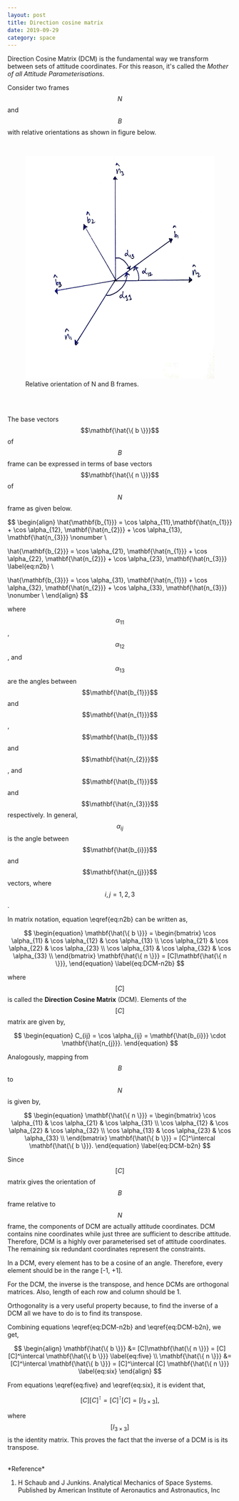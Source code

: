 ```yaml
---
layout: post
title: Direction cosine matrix
date: 2019-09-29
category: space
---
```


Direction Cosine Matrix (DCM) is the fundamental way we transform between sets
of attitude coordinates. For this reason, it's called the *Mother of all
Attitude Parameterisations*.

Consider two frames $$N$$ and $$B$$ with relative orientations as shown in
figure below.

<br />

<figure>
<img src="/assets/direction_cosines.jpg" alt="frame orientations" width="500" height="500"><br />
<figcaption> Relative orientation of N and B frames.</figcaption> <br />
</figure>

<br />

The base vectors $$\mathbf{\hat{\{ b \}}}$$ of $$B$$ frame can be expressed in 
terms of base vectors $$\mathbf{\hat{\{ n \}}}$$ of $$N$$ frame as given below.

$$
\begin{align}
\hat{\mathbf{b_{1}}} = \cos \alpha_{11}\,\mathbf{\hat{n_{1}}} + 
\cos \alpha_{12}\, \mathbf{\hat{n_{2}}} + 
\cos \alpha_{13}\, \mathbf{\hat{n_{3}}}  \nonumber \\

\hat{\mathbf{b_{2}}} = \cos \alpha_{21}\, \mathbf{\hat{n_{1}}} + 
\cos \alpha_{22}\, \mathbf{\hat{n_{2}}} + 
\cos \alpha_{23}\, \mathbf{\hat{n_{3}}} \label{eq:n2b} \\
 
\hat{\mathbf{b_{3}}} = \cos \alpha_{31}\, \mathbf{\hat{n_{1}}} + 
\cos \alpha_{32}\, \mathbf{\hat{n_{2}}} + 
\cos \alpha_{33}\, \mathbf{\hat{n_{3}}}  \nonumber \\
\end{align}
$$

where $$\alpha_{11}$$, $$\alpha_{12}$$, and $$\alpha_{13}$$ are the angles
between $$\mathbf{\hat{b_{1}}}$$ and $$\mathbf{\hat{n_{1}}}$$, 
$$\mathbf{\hat{b_{1}}}$$ and $$\mathbf{\hat{n_{2}}}$$, and 
$$\mathbf{\hat{b_{1}}}$$ and $$\mathbf{\hat{n_{3}}}$$ respectively. In general,
$$\alpha_{ij}$$ is the angle between 
$$\mathbf{\hat{b_{i}}}$$ and $$\mathbf{\hat{n_{j}}}$$ vectors, where
$$i, j = 1, 2, 3$$.


In matrix notation, equation \eqref{eq:n2b} can be written as,

$$
\begin{equation}
\mathbf{\hat{\{ b \}}} = 
\begin{bmatrix}
\cos \alpha_{11} & \cos \alpha_{12} & \cos \alpha_{13} \\
\cos \alpha_{21} & \cos \alpha_{22} & \cos \alpha_{23} \\
\cos \alpha_{31} & \cos \alpha_{32} & \cos \alpha_{33} \\
\end{bmatrix}
\mathbf{\hat{\{ n \}}} =
[C]\mathbf{\hat{\{ n \}}},
\end{equation}
\label{eq:DCM-n2b}
$$

where $$[C]$$ is called the **Direction Cosine Matrix** (DCM). Elements of the
$$[C]$$ matrix are given by,

$$
\begin{equation}
C_{ij} = \cos \alpha_{ij} = \mathbf{\hat{b_{i}}} \cdot \mathbf{\hat{n_{j}}}.
\end{equation}
$$

Analogously, mapping from $$B$$ to $$N$$ is given by,

$$
\begin{equation}
\mathbf{\hat{\{ n \}}} = 
\begin{bmatrix}
\cos \alpha_{11} & \cos \alpha_{21} & \cos \alpha_{31} \\
\cos \alpha_{12} & \cos \alpha_{22} & \cos \alpha_{32} \\
\cos \alpha_{13} & \cos \alpha_{23} & \cos \alpha_{33} \\
\end{bmatrix}
\mathbf{\hat{\{ b \}}} =
[C]^\intercal \mathbf{\hat{\{ b \}}}.
\end{equation}
\label{eq:DCM-b2n}
$$

Since $$[C]$$ matrix gives the orientation of $$B$$ frame relative to $$N$$
frame, the components of DCM are actually attitude coordinates. DCM contains
nine coordinates while just three are sufficient to describe attitude.
Therefore, DCM is a highly over parameterised set of attitude coordinates. The
remaining six redundant coordinates represent the constraints.

In a DCM, every element has to be a cosine of an angle. Therefore, every element
should be in the range [-1, +1]. 

For the DCM, the inverse is the transpose, and hence DCMs are orthogonal
matrices. Also, length of each row and column should be 1.

Orthogonality is a very useful property because, to find the inverse of a DCM
all we have to do is to find its transpose.

Combining equations \eqref{eq:DCM-n2b} and \eqref{eq:DCM-b2n}, we get,

$$
\begin{align}
\mathbf{\hat{\{ b \}}} &= [C]\mathbf{\hat{\{ n \}}} = 
[C][C]^\intercal \mathbf{\hat{\{ b \}}} \label{eq:five} \\
\mathbf{\hat{\{ n \}}} &= [C]^\intercal \mathbf{\hat{\{ b \}}} = 
[C]^\intercal [C] \mathbf{\hat{\{ n \}}} \label{eq:six}
\end{align}
$$

From equations \eqref{eq:five} and \eqref{eq:six}, it is evident that,

$$
[C][C]^\intercal = [C]^\intercal [C] = [I_{3 \times 3}],
$$

where $$[I_{3 \times 3}]$$ is the identity matrix. This proves the fact that the inverse of a DCM is is its transpose.

<br />
*Reference*

1. H Schaub and J Junkins. Analytical Mechanics of Space Systems. Published by
American Institute of Aeronautics and Astronautics, Inc




